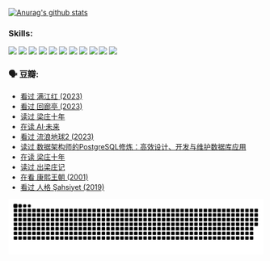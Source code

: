 
[![Anurag's github stats](https://github-readme-stats.vercel.app/api?username=w940853815)](https://github.com/anuraghazra/github-readme-stats)

### Skills:

<code><img height="32" src="https://cdn.jsdelivr.net/npm/simple-icons@v5/icons/python.svg"></code>
<code><img height="32" src="https://cdn.jsdelivr.net/npm/simple-icons@v5/icons/javascript.svg"></code>
<code><img height="32" src="https://cdn.jsdelivr.net/npm/simple-icons@v5/icons/django.svg"></code>
<code><img height="32" src="https://cdn.jsdelivr.net/npm/simple-icons@v5/icons/flask.svg"></code>
<code><img height="32" src="https://cdn.jsdelivr.net/npm/simple-icons@v5/icons/vuetify.svg"></code>
<code><img height="32" src="https://cdn.jsdelivr.net/npm/simple-icons@v5/icons/git.svg"></code>
<code><img height="32" src="https://cdn.jsdelivr.net/npm/simple-icons@v5/icons/docker.svg"></code>
<code><img height="32" src="https://cdn.jsdelivr.net/npm/simple-icons@v5/icons/postgresql.svg"></code>
<code><img height="32" src="https://cdn.jsdelivr.net/npm/simple-icons@v5/icons/elasticsearch.svg"></code>
<code><img height="32" src="https://cdn.jsdelivr.net/npm/simple-icons@v5/icons/macos.svg"></code>
<code><img height="32" src="https://cdn.jsdelivr.net/npm/simple-icons@v5/icons/linux.svg"></code>

### 🗣 豆瓣:

<!-- DOUBAN-ACTIVITIES:START -->
- [看过 满江红‎ (2023)](https://www.douban.com/people/136069238/status/4219146433/?_i=83008203)
- [看过 回廊亭‎ (2023)](https://www.douban.com/people/136069238/status/4215992758/?_i=83008203)
- [读过 梁庄十年](https://www.douban.com/people/136069238/status/4206664969/?_i=83008203)
- [在读 AI·未来](https://www.douban.com/people/136069238/status/4206653520/?_i=83008203)
- [看过 流浪地球2‎ (2023)](https://www.douban.com/people/136069238/status/4199558549/?_i=83008203)
- [读过 数据架构师的PostgreSQL修炼：高效设计、开发与维护数据库应用](https://www.douban.com/people/136069238/status/4199451104/?_i=83008203)
- [在读 梁庄十年](https://www.douban.com/people/136069238/status/4198822794/?_i=83008203)
- [读过 出梁庄记](https://www.douban.com/people/136069238/status/4198821001/?_i=83008203)
- [在看 康熙王朝‎ (2001)](https://www.douban.com/people/136069238/status/4198508156/?_i=83008203)
- [看过 人格 Şahsiyet‎ (2019)](https://www.douban.com/people/136069238/status/4198163968/?_i=83008203)
<!-- DOUBAN-ACTIVITIES:END -->


![Snake animation](https://raw.githubusercontent.com/w940853815/w940853815/output/github-contribution-grid-snake.svg)

<!--
**w940853815/w940853815** is a ✨ _special_ ✨ repository because its `README.md` (this file) appears on your GitHub profile.

Here are some ideas to get you started:

- 🔭 I’m currently working on ...
- 🌱 I’m currently learning ...
- 👯 I’m looking to collaborate on ...
- 🤔 I’m looking for help with ...
- 💬 Ask me about ...
- 📫 How to reach me: ...
- 😄 Pronouns: ...
- ⚡ Fun fact: ...
-->
